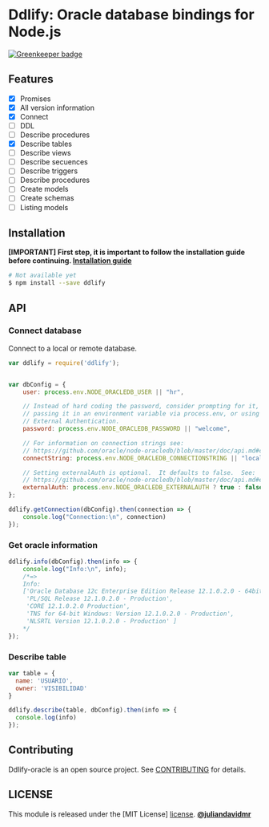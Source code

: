 # Ddlify: Oracle database bindings for Node.js #

[![Greenkeeper badge](https://badges.greenkeeper.io/juliandavidmr/ddlify-oracle.svg)](https://greenkeeper.io/)

## Features

- [x] Promises
- [x] All version information
- [x] Connect
- [ ] DDL
- [ ] Describe procedures
- [x] Describe tables
- [ ] Describe views
- [ ] Describe secuences
- [ ] Describe triggers
- [ ] Describe procedures
- [ ] Create models
- [ ] Create schemas
- [ ] Listing models

## Installation

**[IMPORTANT] First step, it is important to follow the installation guide before continuing. [Installation guide](./docs/INSTALLATION.md)**

```sh
# Not available yet
$ npm install --save ddlify
```

## API

### Connect database
Connect to a local or remote database.

```js
var ddlify = require('ddlify');


var dbConfig = {
    user: process.env.NODE_ORACLEDB_USER || "hr",

    // Instead of hard coding the password, consider prompting for it,
    // passing it in an environment variable via process.env, or using
    // External Authentication.
    password: process.env.NODE_ORACLEDB_PASSWORD || "welcome",

    // For information on connection strings see:
    // https://github.com/oracle/node-oracledb/blob/master/doc/api.md#connectionstrings
    connectString: process.env.NODE_ORACLEDB_CONNECTIONSTRING || "localhost/orcl",

    // Setting externalAuth is optional.  It defaults to false.  See:
    // https://github.com/oracle/node-oracledb/blob/master/doc/api.md#extauth
    externalAuth: process.env.NODE_ORACLEDB_EXTERNALAUTH ? true : false
};

ddlify.getConnection(dbConfig).then(connection => {
    console.log("Connection:\n", connection)
});
```
### Get oracle information ##
```js
ddlify.info(dbConfig).then(info => {
    console.log("Info:\n", info);
    /*=>
    Info:
    ['Oracle Database 12c Enterprise Edition Release 12.1.0.2.0 - 64bit   Production',
     'PL/SQL Release 12.1.0.2.0 - Production',
     'CORE 12.1.0.2.0 Production',
     'TNS for 64-bit Windows: Version 12.1.0.2.0 - Production',
     'NLSRTL Version 12.1.0.2.0 - Production' ]
    */
});
```

### Describe table
```js
var table = {
  name: 'USUARIO',
  owner: 'VISIBILIDAD'
}

ddlify.describe(table, dbConfig).then(info => {
  console.log(info)
});
```


## Contributing

Ddlify-oracle is an open source project. See [CONTRIBUTING](./docs/CONTRIBUTING.md) for details.


## LICENSE ##

This module is released under the [MIT License] [license]. [**@juliandavidmr**](https://github.com/juliandavidmr)

[license]: http://www.opensource.org/licenses/mit-license.php
[oci]: http://www.oracle.com/technetwork/database/features/oci/index.html
[oci-lib]: http://www.oracle.com/technetwork/topics/linuxx86-64soft-092277.html
[oci-inc]: http://www.oracle.com/technetwork/topics/linuxx86-64soft-092277.html